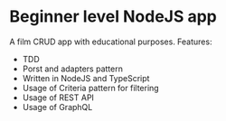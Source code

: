 # Beginner level NodeJS app

A film CRUD app with educational purposes. Features:

- TDD
- Porst and adapters pattern
- Written in NodeJS and TypeScript
- Usage of Criteria pattern for filtering
- Usage of REST API
- Usage of GraphQL

